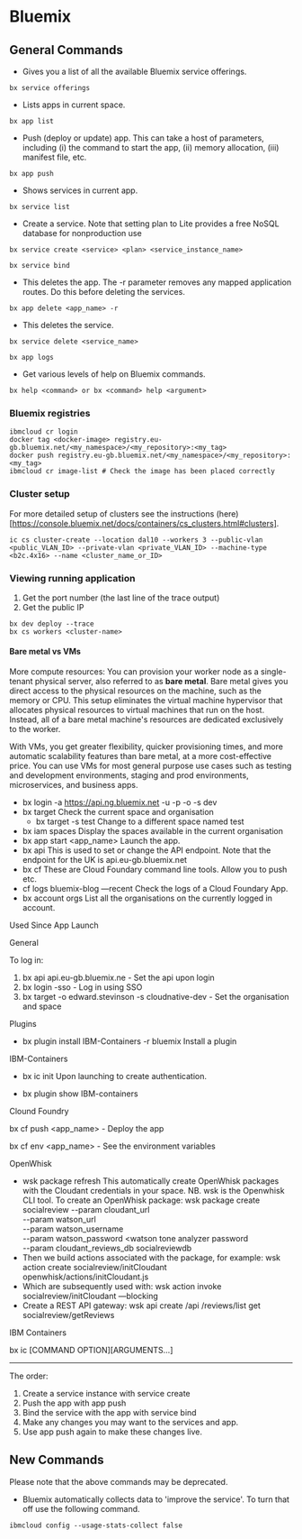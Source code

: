 # Bluemix

## General Commands

* Gives you a list of all the available Bluemix service offerings.

```bashrc
bx service offerings
```

* Lists apps in current space.

```bashrc
bx app list
```

* Push (deploy or update) app. This can take a host of parameters, including (i) the command to start the app, (ii) memory allocation, (iii) manifest file, etc.

```bashrc
bx app push
```

* Shows services in current app.

```bashrc
bx service list
```

* Create a service. Note that setting plan to Lite provides a free NoSQL database for nonproduction use

`bx service create <service> <plan> <service_instance_name>`

```bashrc
bx service bind
```

* This deletes the app. The -r parameter removes any mapped application routes. Do this before deleting the services.

```bashrc
bx app delete <app_name> -r
```

* This deletes the service.

```bashrc
bx service delete <service_name>
```

```bashrc
bx app logs
```

* Get various levels of help on Bluemix commands.

```bashrc
bx help <command> or bx <command> help <argument>
```
### Bluemix registries

```bashrc
ibmcloud cr login
docker tag <docker-image> registry.eu-gb.bluemix.net/<my_namespace>/<my_repository>:<my_tag>
docker push registry.eu-gb.bluemix.net/<my_namespace>/<my_repository>:<my_tag>
ibmcloud cr image-list # Check the image has been placed correctly
```

### Cluster setup

For more detailed setup of clusters see the instructions (here)[https://console.bluemix.net/docs/containers/cs_clusters.html#clusters].

```bashrc
ic cs cluster-create --location dal10 --workers 3 --public-vlan <public_VLAN_ID> --private-vlan <private_VLAN_ID> --machine-type <b2c.4x16> --name <cluster_name_or_ID>
```

### Viewing running application

1. Get the port number (the last line of the trace output)
2. Get the public IP

```bashrc
bx dev deploy --trace
bx cs workers <cluster-name>
```


#### Bare metal vs VMs

More compute resources: You can provision your worker node as a single-tenant physical server, also referred to as **bare metal**. Bare metal gives you direct access to the physical resources on the machine, such as the memory or CPU. This setup eliminates the virtual machine hypervisor that allocates physical resources to virtual machines that run on the host. Instead, all of a bare metal machine's resources are dedicated exclusively to the worker.

With VMs, you get greater flexibility, quicker provisioning times, and more automatic scalability features than bare metal, at a more cost-effective price. You can use VMs for most general purpose use cases such as testing and development environments, staging and prod environments, microservices, and business apps.

- bx login -a https://api.ng.bluemix.net -u <IBMid> -p <password> -o <email> -s dev
- bx target
  Check the current space and organisation
  - bx target -s test
  Change to a different space named test
- bx iam spaces
  Display the spaces available in the current organisation
- bx app start <app_name>
  Launch the app.
- bx api <endpoint>
  This is used to set or change the API endpoint. Note that the endpoint for the UK is api.eu-gb.bluemix.net
- bx cf <commands here>
  These are Cloud Foundary command line tools. Allow you to push etc.
- cf logs bluemix-blog —recent
  Check the logs of a Cloud Foundary App.
- bx account orgs
  List all the organisations on the currently logged in account.

Used Since App Launch

General

To log in:

1. bx api api.eu-gb.bluemix.ne - Set the api upon login
2. bx login -sso - Log in using SSO
3. bx target -o edward.stevinson -s cloudnative-dev - Set the organisation and space

Plugins

- bx plugin install IBM-Containers -r bluemix
  Install a plugin

IBM-Containers

- bx ic init
  Upon launching to create authentication.

- bx plugin show IBM-containers

Clound Foundry

bx cf push <app_name> - Deploy the app

bx cf env <app_name> - See the environment variables

OpenWhisk

- wsk package refresh
  This automatically create OpenWhisk packages with the Cloudant credentials in your space.
  NB. wsk is the Openwhisk CLI tool.
  To create an OpenWhisk package:
      wsk package create socialreview --param cloudant_url <cloudant url> \
      --param watson_url <watson tone analyzer url> \
      --param watson_username <watson tone analyzer username> \
      --param watson_password <watson tone analyzer password \
      --param cloudant_reviews_db socialreviewdb
- Then we build actions associated with the package, for example:
  wsk action create socialreview/initCloudant openwhisk/actions/initCloudant.js
- Which are subsequently used with:
  wsk action invoke socialreview/initCloudant —blocking
- Create a REST API gateway:
  wsk api create /api /reviews/list get socialreview/getReviews

IBM Containers

bx ic [COMMAND OPTION][ARGUMENTS…]

---

The order:

1. Create a service instance with service create
2. Push the app with app push
3. Bind the service with the app with service bind
4. Make any changes you may want to the services and app.
5. Use app push again to make these changes live.

## New Commands

Please note that the above commands may be deprecated.

* Bluemix automatically collects data to 'improve the service'. To turn that off use the following command.

```bashrc
ibmcloud config --usage-stats-collect false
```
